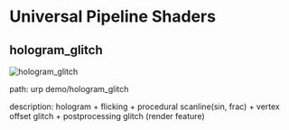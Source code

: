 # Universal Pipeline Shaders
## hologram_glitch
![hologram_glitch](https://github.com/user-attachments/assets/69580c15-3ddc-4946-b622-65742f43b45e)

path: urp demo/hologram_glitch

description: hologram + flicking + procedural scanline(sin, frac) + vertex offset glitch + postprocessing glitch (render feature)
